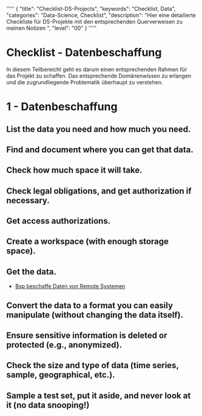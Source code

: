 '''''
{
"title": "Checklist-DS-Projects",
"keywords": "Checklist, Data",
"categories": "Data-Science, Checklist",
"description": "Hier eine detailierte Checkliste für DS-Projekte mit den entsprechenden Querverweisen zu meinen Notizen ",
"level": "00"
}
'''''



<h1>Checklist - Datenbeschaffung</h1>

In diesem Teilbereicht geht es darum einen entsprechenden Rahmen für das Projekt zu schaffen. Das entsprechende Domänenwissen zu erlangen und die zugrundliegende Problematik überhaupt zu verstehen.  


# 1 - Datenbeschaffung


## List the data you need and how much you need.
## Find and document where you can get that data.
##  Check how much space it will take.
## Check legal obligations, and get authorization if necessary.
## Get access authorizations.
## Create a workspace (with enough storage space).
## Get the data.
- [Bsp beschaffe Daten von Remote Systemen](./../../Informatik/Programmieren/Python/Lösungen/0_DatenBeschaffung-Download.html)

## Convert the data to a format you can easily manipulate (without changing the data itself).
## Ensure sensitive information is deleted or protected (e.g., anonymized).
## Check the size and type of data (time series, sample, geographical, etc.).
## Sample a test set, put it aside, and never look at it (no data snooping!)